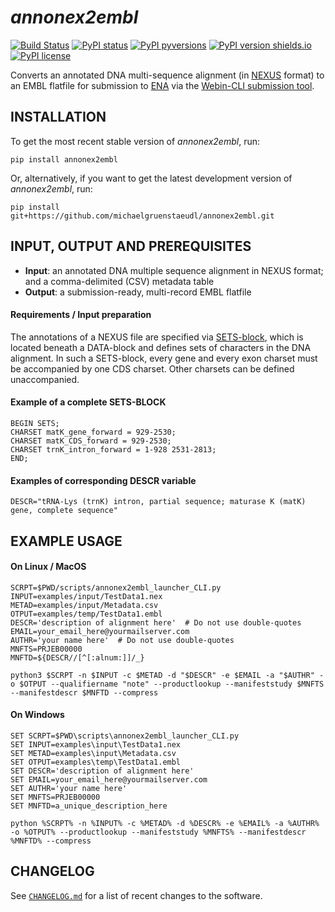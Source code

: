 *annonex2embl*
==============

[![Build Status](https://travis-ci.com/michaelgruenstaeudl/annonex2embl.svg?branch=master)](https://travis-ci.com/michaelgruenstaeudl/annonex2embl)
[![PyPI status](https://img.shields.io/pypi/status/annonex2embl.svg)](https://pypi.python.org/pypi/annonex2embl/)
[![PyPI pyversions](https://img.shields.io/pypi/pyversions/annonex2embl.svg)](https://pypi.python.org/pypi/annonex2embl/)
[![PyPI version shields.io](https://img.shields.io/pypi/v/annonex2embl.svg)](https://pypi.python.org/pypi/annonex2embl/)
[![PyPI license](https://img.shields.io/pypi/l/annonex2embl.svg)](https://pypi.python.org/pypi/annonex2embl/)

Converts an annotated DNA multi-sequence alignment (in [NEXUS](http://wiki.christophchamp.com/index.php?title=NEXUS_file_format) format) to an EMBL flatfile for submission to [ENA](http://www.ebi.ac.uk/ena) via the [Webin-CLI submission tool](https://ena-docs.readthedocs.io/en/latest/cli_05.html).


## INSTALLATION
To get the most recent stable version of *annonex2embl*, run:

    pip install annonex2embl

Or, alternatively, if you want to get the latest development version of *annonex2embl*, run:

    pip install git+https://github.com/michaelgruenstaeudl/annonex2embl.git


## INPUT, OUTPUT AND PREREQUISITES
* **Input**: an annotated DNA multiple sequence alignment in NEXUS format; and a comma-delimited (CSV) metadata table
* **Output**: a submission-ready, multi-record EMBL flatfile

#### Requirements / Input preparation
The annotations of a NEXUS file are specified via [SETS-block](http://hydrodictyon.eeb.uconn.edu/eebedia/index.php/Phylogenetics:_NEXUS_Format), which is located beneath a DATA-block and defines sets of characters in the DNA alignment. In such a SETS-block, every gene and every exon charset must be accompanied by one CDS charset. Other charsets can be defined unaccompanied.

#### Example of a complete SETS-BLOCK
```
BEGIN SETS;
CHARSET matK_gene_forward = 929-2530;
CHARSET matK_CDS_forward = 929-2530;
CHARSET trnK_intron_forward = 1-928 2531-2813;
END;
```

#### Examples of corresponding DESCR variable
```
DESCR="tRNA-Lys (trnK) intron, partial sequence; maturase K (matK) gene, complete sequence"
```

## EXAMPLE USAGE
#### On Linux / MacOS
```
SCRPT=$PWD/scripts/annonex2embl_launcher_CLI.py
INPUT=examples/input/TestData1.nex
METAD=examples/input/Metadata.csv
OTPUT=examples/temp/TestData1.embl
DESCR='description of alignment here'  # Do not use double-quotes
EMAIL=your_email_here@yourmailserver.com
AUTHR='your name here'  # Do not use double-quotes
MNFTS=PRJEB00000
MNFTD=${DESCR//[^[:alnum:]]/_}

python3 $SCRPT -n $INPUT -c $METAD -d "$DESCR" -e $EMAIL -a "$AUTHR" -o $OTPUT --qualifiername "note" --productlookup --manifeststudy $MNFTS --manifestdescr $MNFTD --compress
```

#### On Windows
```
SET SCRPT=$PWD\scripts\annonex2embl_launcher_CLI.py
SET INPUT=examples\input\TestData1.nex
SET METAD=examples\input\Metadata.csv
SET OTPUT=examples\temp\TestData1.embl
SET DESCR='description of alignment here'
SET EMAIL=your_email_here@yourmailserver.com
SET AUTHR='your name here'
SET MNFTS=PRJEB00000
SET MNFTD=a_unique_description_here

python %SCRPT% -n %INPUT% -c %METAD% -d %DESCR% -e %EMAIL% -a %AUTHR% -o %OTPUT% --productlookup --manifeststudy %MNFTS% --manifestdescr %MNFTD% --compress
```

<!--
## TO DO
* Foo bar baz
* Foo bar baz
-->


<!--
## TESTING
python3 -m unittest discover -s tests -p "*_test.py"
python3 -m unittest discover -s tests -p "*_test.py" -v  # verbose version
pytest  # on Linux only, if python-pytest installed via pip

## PACKAGING INSTRUCTIONS
#pip install .  #For local testing

python3 -m build
python3 -m twine upload --repository testpypi dist/*
python3 -m pip install --index-url https://test.pypi.org/simple/ --no-deps annonex2embl

python3 -m twine upload dist/*
python3 -m pip install annonex2embl
-->

## CHANGELOG
See [`CHANGELOG.md`](CHANGELOG.md) for a list of recent changes to the software.
